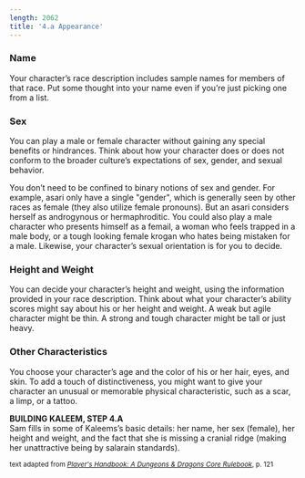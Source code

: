 ```yaml
---
length: 2062
title: '4.a Appearance'
---
```


### Name
Your character’s race description includes sample names for members of that race. Put some thought into your name even
if you’re just picking one from a list.

### Sex
You can play a male or female character without gaining any special benefits or hindrances. Think about how your
character does or does not conform to the broader culture’s expectations of sex, gender, and sexual behavior.

You don’t need to be confined to binary notions of sex and gender. For example, asari only have a single "gender", which
is generally seen by other races as female (they also utilize female pronouns). But an asari considers herself as androgynous
or hermaphroditic. You could also play a male character who presents himself as a femail, a woman who feels trapped in
a male body, or a tough looking female krogan who hates being mistaken for a male. Likewise, your character’s
sexual orientation is for you to decide.

### Height and Weight
You can decide your character’s height and weight, using the information provided in your race description. Think about
what your character’s ability scores might say about his or her height and weight. A weak but agile character might be thin.
A strong and tough character might be tall or just heavy.

### Other Characteristics
You choose your character’s age and the color of his or her hair, eyes, and skin. To add a touch of distinctiveness,
you might want to give your character an unusual or memorable physical characteristic, such as a scar, a limp, or a tattoo.

<v-alert type="info" :value="true">
<strong>BUILDING KALEEM, STEP 4.A</strong><br>
Sam fills in some of Kaleems’s basic details: her name, her sex (female), her height and weight, and the fact that she
is missing a cranial ridge (making her unattractive being by salarain standards).
</v-alert>

<p class="text-xs-right"><small>text adapted from <a href="http://dnd.wizards.com/products/tabletop-games/rpg-products/rpg_playershandbook" target="_blank">
<em>Player's Handbook: A Dungeons & Dragons Core Rulebook</em></a>, p. 121</small></p>
